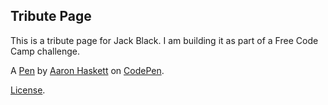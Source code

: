 Tribute Page
------------
This is a tribute page for Jack Black. I am building it as part of a Free Code Camp challenge.

A [Pen](https://codepen.io/xarimus/pen/bpzomp) by [Aaron Haskett](http://codepen.io/xarimus) on [CodePen](http://codepen.io/).

[License](https://codepen.io/xarimus/pen/bpzomp/license).